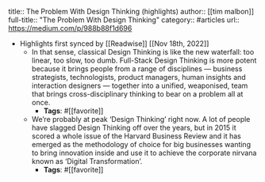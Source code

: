 title:: The Problem With Design Thinking (highlights)
author:: [[tim malbon]]
full-title:: "The Problem With Design Thinking"
category:: #articles
url:: https://medium.com/p/988b88f1d696

- Highlights first synced by [[Readwise]] [[Nov 18th, 2022]]
	- In that sense, classical Design Thinking is like the new waterfall: too linear, too slow, too dumb. Full-Stack Design Thinking is more potent because it brings people from a range of disciplines — business strategists, technologists, product managers, human insights and interaction designers — together into a unified, weaponised, team that brings cross-disciplinary thinking to bear on a problem all at once.
		- **Tags**: #[[favorite]]
	- We’re probably at peak ‘Design Thinking’ right now. A lot of people have slagged Design Thinking off over the years, but in 2015 it scored a whole issue of the Harvard Business Review and it has emerged as the methodology of choice for big businesses wanting to bring innovation inside and use it to achieve the corporate nirvana known as ‘Digital Transformation’.
		- **Tags**: #[[favorite]]